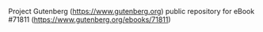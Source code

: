 Project Gutenberg (https://www.gutenberg.org) public repository
for eBook #71811 (https://www.gutenberg.org/ebooks/71811)
